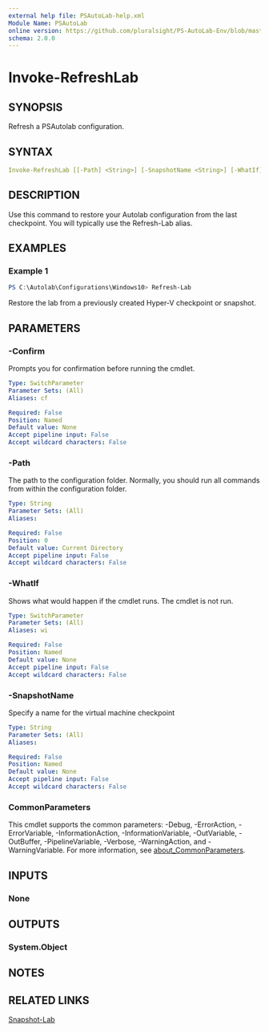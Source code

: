 ```yaml
---
external help file: PSAutoLab-help.xml
Module Name: PSAutoLab
online version: https://github.com/pluralsight/PS-AutoLab-Env/blob/master/docs/Invoke-RefreshLab.md
schema: 2.0.0
---
```


# Invoke-RefreshLab

## SYNOPSIS

Refresh a PSAutolab configuration.

## SYNTAX

```yaml
Invoke-RefreshLab [[-Path] <String>] [-SnapshotName <String>] [-WhatIf] [-Confirm] [<CommonParameters>]
```

## DESCRIPTION

Use this command to restore your Autolab configuration from the last checkpoint. You will typically use the Refresh-Lab alias.

## EXAMPLES

### Example 1

```powershell
PS C:\Autolab\Configurations\Windows10> Refresh-Lab
```

Restore the lab from a previously created Hyper-V checkpoint or snapshot.

## PARAMETERS

### -Confirm

Prompts you for confirmation before running the cmdlet.

```yaml
Type: SwitchParameter
Parameter Sets: (All)
Aliases: cf

Required: False
Position: Named
Default value: None
Accept pipeline input: False
Accept wildcard characters: False
```

### -Path

The path to the configuration folder. Normally, you should run all commands from within the configuration folder.

```yaml
Type: String
Parameter Sets: (All)
Aliases:

Required: False
Position: 0
Default value: Current Directory
Accept pipeline input: False
Accept wildcard characters: False
```

### -WhatIf

Shows what would happen if the cmdlet runs.
The cmdlet is not run.

```yaml
Type: SwitchParameter
Parameter Sets: (All)
Aliases: wi

Required: False
Position: Named
Default value: None
Accept pipeline input: False
Accept wildcard characters: False
```

### -SnapshotName

Specify a name for the virtual machine checkpoint

```yaml
Type: String
Parameter Sets: (All)
Aliases:

Required: False
Position: Named
Default value: None
Accept pipeline input: False
Accept wildcard characters: False
```

### CommonParameters

This cmdlet supports the common parameters: -Debug, -ErrorAction, -ErrorVariable, -InformationAction, -InformationVariable, -OutVariable, -OutBuffer, -PipelineVariable, -Verbose, -WarningAction, and -WarningVariable. For more information, see [about_CommonParameters](http://go.microsoft.com/fwlink/?LinkID=113216).

## INPUTS

### None

## OUTPUTS

### System.Object

## NOTES

## RELATED LINKS

[Snapshot-Lab](Invoke-SnapshotLab.md)
